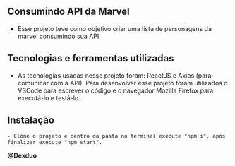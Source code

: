 ## Consumindo API da Marvel
   - Esse projeto teve como objetivo criar uma lista de personagens da marvel consumindo sua API.

## Tecnologias e ferramentas utilizadas
   - As tecnologias usadas nesse projeto foram: ReactJS e Axios (para comunicar com a API).
    Para desenvolver esse projeto foram utilizados o VSCode para escrever o código e o navegador Mozilla Firefox para executá-lo e testá-lo.

## Instalação
    - Clone o projeto e dentro da pasta no terminal execute "npm i", após finalizar execute "npm start".

**@Dexduo**